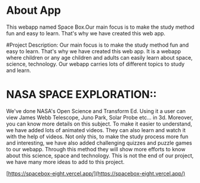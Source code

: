 # About App
This webapp named Space Box.Our main focus is to make the study method fun and easy to learn.  That's why we have created this web app.

#Project Description:
 Our main focus is to make the study method fun and easy to learn.  That's why we have created this web app.
It is a webapp where children or any age children and adults can easily learn about space,
science, technology. Our webapp carries lots of different topics to study and learn.

# NASA SPACE EXPLORATION::
We've done NASA's Open Science and Transform Ed.
Using it a user can view James Webb Telescope, Juno Park, Solar Probe etc... in 3d.  Moreover, you can know more details on this subject.
To make it easier to understand, we have added lots of animated videos.  They can also learn and watch it with the help of videos. 
Not only this, to make the study process more fun and interesting, we have also added challenging quizzes and puzzle games to our webapp.
Through this method they will show more efforts to know about this science, space and technology.  This is not the end of our project, we have many more ideas to add to this project.

[https://spacebox-eight.vercel.app/](https://spacebox-eight.vercel.app/)
